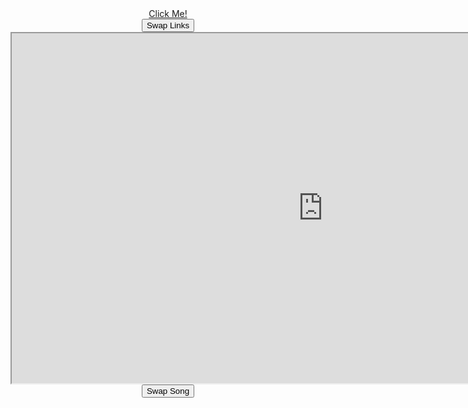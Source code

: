 <style>
    div {
        text-align: center;
    }
</style>

<div>
    <a href="https://www.w3schools.com" id="link">Click Me!</a>
    <div>
        <button class="button" onclick="change()">Swap Links</button>
    </div>
</div>
<div>
    <iframe width="996" height="560" src="https://www.youtube.com/embed/gZjdAWgjLx8" id="video"></iframe>
    <div>
        <button class="button1" onclick="changeLink()">Swap Song</button>
    </div>
</div>

<script>
    // Code for link swap
    let swap = true;
    function change() {
        const link = document.getElementById("link")
        if (swap) {
            link.href = "https://github.com/JustinQ-DNHS/Game";
            console.log(swap)
        }
        else {
            link.href = "https://www.w3schools.com";
            console.log(swap)
        }
        swap = !swap
    }
    // Code for video swapper
    let swapLink = false;
    function changeLink() {
        const videoLink = document.getElementById("video")
        if (swapLink) {
            videoLink.src = "https://www.youtube.com/embed/gZjdAWgjLx8"
            console.log(swapLink)
        }
        else {
            videoLink.src = "https://www.youtube.com/embed/aBH_HH88qmY"
            console.log(swapLink)
        }

        swapLink = !swapLink;
    }
</script>